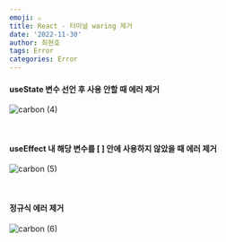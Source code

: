 ```yaml
---
emoji: ⚠️
title: React - 터미널 waring 제거
date: '2022-11-30'
author: 최현호
tags: Error
categories: Error
---
```


#### useState 변수 선언 후 사용 안할 때 에러 제거

![carbon (4)](https://user-images.githubusercontent.com/87301268/228461741-f86449c7-2a83-4d9d-a62e-5b26b8b1ce90.png)

<br>

#### useEffect 내 해당 변수를 \[ \] 안에 사용하지 않았을 때 에러 제거

![carbon (5)](https://user-images.githubusercontent.com/87301268/228461942-743d71b4-9469-4c29-81d1-3e8a05278102.png)

<br>

#### 정규식 에러 제거

![carbon (6)](https://user-images.githubusercontent.com/87301268/228462019-eb5f10b6-7913-440a-a3d1-0b38d0372097.png)

<br>

```toc

```
